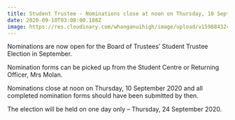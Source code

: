 ```yaml
---
title: Student Trustee - Nominations close at noon on Thursday, 10 September
date: 2020-09-10T03:08:00.188Z
image: https://res.cloudinary.com/whanganuihigh/image/upload/v1598843246/Events/Student-Notice-Poster---Calling-for-Nominations.2020.jpg
---
```

Nominations are now open for the Board of Trustees’ Student Trustee Election in September. 

Nomination forms can be picked up from the Student Centre or Returning Officer, Mrs Molan. 

Nominations close at noon on Thursday, 10 September 2020 and all completed nomination forms should have been submitted by then. 

The election will be held on one day only – Thursday, 24 September 2020.
